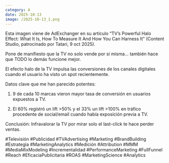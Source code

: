 ```yaml
--- 
category: A 
date: 2025-10-13 
image: /2025-10-13_1.png 
--- 
```


Esta imagen viene de AdExchanger en su artículo “TV’s Powerful Halo Effect: What It Is, How To Measure It And How You Can Harness It” (Content Studio, patrocinado por Tatari, 9 oct 2025).

Pone de manifiesto que la TV no solo vende por sí misma… también hace que TODO lo demás funcione mejor.

El efecto halo de la TV impulsa las conversiones de los canales digitales cuando el usuario ha visto un spot recientemente. 

Datos clave que me han parecido potentes:

1) 9 de cada 10 marcas vieron mayor tasa de conversión en usuarios expuestos a TV. 

2) El 60% registró un lift >50% y el 33% un lift >100% en tráfico procedente de social/email cuando había exposición previa a TV. 

Conclusión: Infravalorar la TV por mirar solo el last-click te hace perder ventas. 

#Televisión #Publicidad #TVAdvertising #Marketing #BrandBuilding #Estrategia
#MarketingAnalytics #Medición #Attribution #MMM #MediaMixModeling #Incrementalidad
#PerformanceMarketing #FullFunnel #Reach #EficaciaPublicitaria #ROAS #MarketingScience #Analytics